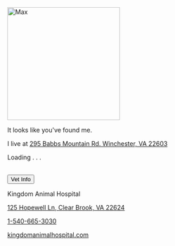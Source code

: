 <div class="encase">
	<img src="/dog/assets/img/0.jpg" alt="Max" height="256" width="256"><br />
	<p>It looks like you've found me.</p>
	<p>I live at <a href="https://www.google.com/maps/place/295+Babbs+Mountain+Rd,+Winchester,+VA+22603/" id="address" target="_blank">295 Babbs Mountain Rd. Winchester, VA 22603</a></p>
	<p id="more-info">Loading . . .</p>
	<br />
	<button class="collapsible" id="vet" data-parent="vet" data-child="vet-child">Vet Info</button>
		<div id="vet-child" class="innertext center" data-parent="vet">
			<p>Kingdom Animal Hospital</p>
			<p><a href="https://www.google.com/maps/place/Kingdom+Animal+Hospital/@39.2558828,-78.0980451,17z/data=!4m5!3m4!1s0x0:0xd46064f0096d7a16!8m2!3d39.2557616!4d-78.0988039" id="vet-address" data-parent="vet" target="_blank">125 Hopewell Ln, Clear Brook, VA 22624</a></p>
			<p><a href="tel:+15406653030" id="vet-phone" data-parent="vet">1-540-665-3030</a></p>
			<p><a href="https://kingdomanimalhospital.com/" id="vet-website" data-parent="vet" target="_blank">kingdomanimalhospital.com</a></p>
		</div>
</div>
<script src="https://www.gstatic.com/firebasejs/5.1.0/firebase-app.js"></script>
<script src="https://www.gstatic.com/firebasejs/5.1.0/firebase-database.js"></script>
<script src="assets/js/home.js"></script>
